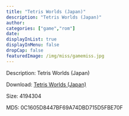 ```yaml
---
title: "Tetris Worlds (Japan)"
description: "Tetris Worlds (Japan)"
author: 
categories: ["game","rom"]
date: 
displayInList: true
displayInMenu: false
dropCap: false
featuredImage: /img/miss/gamemiss.jpg
---
```


Description: Tetris Worlds (Japan)

Download: <a style="text-decoration:underline;" href="https://mega.nz/#!eO5iGQxT!-43HBAJELgeXXDhYRlokEL2rEmv8pbadY-1OecvTfGA" target = "_blank" rel = "nofollow" > Tetris Worlds (Japan)</a>

Size: 4194304

MD5: 0C1605D8447BF69A74DBD715D5FBE70F

